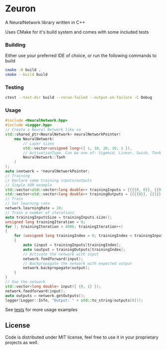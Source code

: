 # Zeuron

A NeuralNetwork library written in C++

Uses CMake for it's build system and comes with some included tests

### Building

Either use your preferred IDE of choice, or run the following commands to build

```bash
cmake -B build .
cmake --build build
```

### Testing

```bash
ctest --test-dir build --rerun-failed --output-on-failure -C Debug
```

### Usage

```cpp
#include <NeuralNetwork.hpp>
#include <Logger.hpp>
// Create a Neural Network like so
std::shared_ptr<NeuralNetwork> neuralNetworkPointer(
    new NeuralNetwork(
        // Layer sizes
        std::vector<unsigned long>({ 1, 10, 20, 10, 1 }),
        // ActivationType. Can be one of: Sigmoid, Linear, Swish, Tanh
        NeuralNetwork::Tanh
    )
);
auto &network = *neuralNetworkPointer;
// Training
// Declare some training inputs/outputs
// Simple XOR example
std::vector<std::vector<long double>> trainingInputs = {{{{0, 0}}, {{0, 1}}, {{1, 0}}, {{1, 1}}}};
std::vector<std::vector<long double>> trainingOutputs = {{{{0}}, {{1}}, {{1}}, {{0}}}};
// Train
// Set learning rate
network.learningRate = 20;
// Train a number of iterations
auto trainingInputsSize = trainingInputs.size();
unsigned long trainingIteration = 0;
for (; trainingIteration < 4096; trainingIteration++)
{
    for (unsigned long trainingIndex = 0; trainingIndex < trainingInputsSize; trainingIndex++)
    {
        auto &input = trainingInputs[trainingIndex];
        auto &output = trainingOutputs[trainingIndex];
        // Activate the network with input
        network.feedforward(input);
        // Backpropagate the network with expected output
        network.backpropagate(output);
    }
}
// Use the network
std::vector<long double> input({ {0, 1} });
network.feedforward(input);
auto outputs = network.getOutputs();
logger(Logger::Info, "Output: " + std::to_string(outputs[0]));
```

See [tests](/tests) for more usage examples

## License

Code is distributed under MIT license, feel free to use it in your proprietary projects as well.
